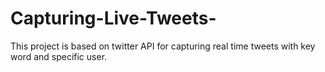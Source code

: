 # Capturing-Live-Tweets-
This project is based on twitter API for capturing real time tweets with key word and specific user.
